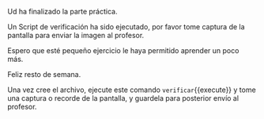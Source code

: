 Ud ha finalizado la parte práctica.

Un Script de verificación ha sido ejecutado, por favor tome captura de la pantalla para enviar la imagen al profesor.

Espero que esté pequeño ejercicio le haya permitido aprender un poco más.

Feliz resto de semana.


Una vez cree el archivo, ejecute este comando 
`verificar`{{execute}}
y tome una captura o recorde de la pantalla, y guardela para posterior envío al profesor.

